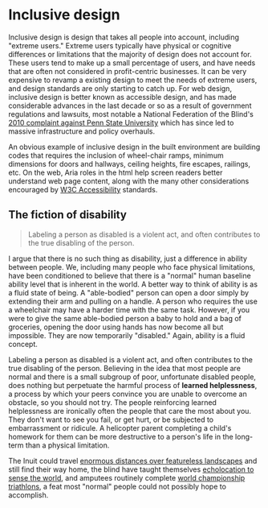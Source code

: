 # Inclusive design

Inclusive design is design that takes all people into account, including "extreme users." Extreme users typically have physical or cognitive differences or limitations that the majority of design does not account for. These users tend to make up a small percentage of users, and have needs that are often not considered in profit-centric businesses. It can be very expensive to revamp a existing design to meet the needs of extreme users, and design standards are only starting to catch up. For web design, inclusive design is better known as accessible design, and has made considerable advances in the last decade or so as a result of government regulations and lawsuits, most notable a National Federation of the Blind's [2010 complaint against Penn State University](https://nfb.org/node/1026) which has since led to massive infrastructure and policy overhauls.

An obvious example of inclusive design in the built environment are building codes that requires the inclusion of wheel-chair ramps, minimum dimensions for doors and hallways, ceiling heights, fire escapes, railings, etc. On the web, Aria roles in the html help screen readers better understand web page content, along with the many other considerations encouraged by [W3C Accessibility](https://www.w3.org/standards/webdesign/accessibility) standards.

## The fiction of disability

> Labeling a person as disabled is a violent act, and often contributes to the true disabling of the person.

I argue that there is no such thing as disability, just a difference in ability between people. We, including many people who face physical limitations, have been conditioned to believe that there is a "normal" human baseline ability level that is inherent in the world. A better way to think of ability is as a fluid state of being. A "able-bodied" person can open a door simply by extending their arm and pulling on a handle. A person who requires the use a wheelchair may have a harder time with the same task. However, if you were to give the same able-bodied person a baby to hold and a bag of groceries, opening the door using hands has now become all but impossible. They are now temporarily "disabled." Again, ability is a fluid concept.

Labeling a person as disabled is a violent act, and often contributes to the true disabling of the person. Believing in the idea that most people are normal and there is a small subgroup of poor, unfortunate disabled people, does nothing but perpetuate the harmful process of **learned helplessness**, a process by which your peers convince you are unable to overcome an obstacle, so you should not try. The people reinforcing learned helplessness are ironically often the people that care the most about you. They don't want to see you fail, or get hurt, or be subjected to embarrassment or ridicule. A helicopter parent completing a child's homework for them can be more destructive to a person's life in the long-term than a physical limitation.

The Inuit could travel [enormous distances over featureless landscapes](http://www.sensorystudies.org/inuit-orienting-traveling-along-familiar-horizons/) and still find their way home, the blind have taught themselves [echolocation to sense the world](https://www.youtube.com/watch?v=ob-P2a6Mrjs), and amputees routinely complete [world championship triathlons](http://www.scottrigsby.com/ach.html), a feat most "normal" people could not possibly hope to accomplish.

